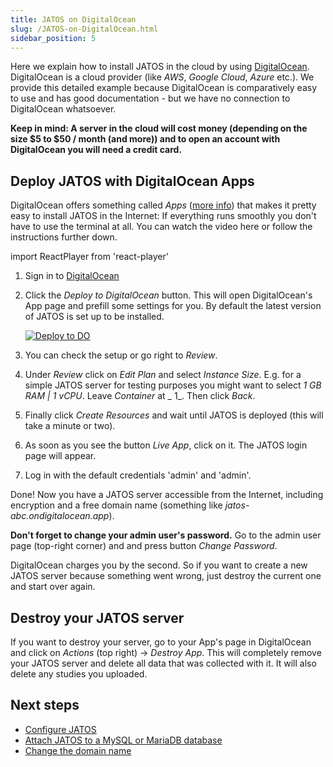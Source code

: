 ```yaml
---
title: JATOS on DigitalOcean
slug: /JATOS-on-DigitalOcean.html
sidebar_position: 5
---
```


Here we explain how to install JATOS in the cloud by using [DigitalOcean](https://www.digitalocean.com). DigitalOcean is a cloud provider (like _AWS_, _Google Cloud_, _Azure_ etc.). We provide this detailed example because DigitalOcean is comparatively easy to use and has good documentation - but we have no connection to DigitalOcean whatsoever.

**Keep in mind: A server in the cloud will cost money (depending on the size $5 to $50 / month (and more)) and to open an account with DigitalOcean you will need a credit card.**


## Deploy JATOS with DigitalOcean Apps

DigitalOcean offers something called _Apps_ ([more info](https://docs.digitalocean.com/products/app-platform/how-to/create-apps/)) that makes it pretty easy to install JATOS in the Internet: If everything runs smoothly you don't have to use the terminal at all. You can watch the video here or follow the instructions further down.

import ReactPlayer from 'react-player'

<ReactPlayer controls width='100%' height='100%' url='/deploy_as_app_on_digitalocean.webm' />

1. Sign in to [DigitalOcean](https://cloud.digitalocean.com)

1. Click the _Deploy to DigitalOcean_ button. This will open DigitalOcean's App page and prefill some settings for you. By default the latest version of JATOS is set up to be installed.

   <a href="https://cloud.digitalocean.com/apps/new?repo=https://github.com/JATOS/JATOS_docs/tree/main&refcode=4aacf16a23c6">
     <img src="https://www.deploytodo.com/do-btn-blue-ghost.svg" alt="Deploy to DO"></img>
   </a>

1. You can check the setup or go right to _Review_.

1. Under _Review_ click on _Edit Plan_ and select _Instance Size_. E.g. for a simple JATOS server for testing purposes you might want to select _1 GB RAM | 1 vCPU_. Leave _Container_ at _     1_. Then click _Back_.

1. Finally click _Create Resources_ and wait until JATOS is deployed (this will take a minute or two).

1. As soon as you see the button _Live App_, click on it. The JATOS login page will appear.

1. Log in with the default credentials 'admin' and 'admin'.

Done! Now you have a JATOS server accessible from the Internet, including encryption and a free domain name (something like _jatos-abc.ondigitalocean.app_).

**Don't forget to change your admin user's password.** Go to the admin user page (top-right corner) and and press button _Change Password_.

DigitalOcean charges you by the second. So if you want to create a new JATOS server because something went wrong, just destroy the current one and start over again.


## Destroy your JATOS server

If you want to destroy your server, go to your App's page in DigitalOcean and click on _Actions_ (top right) -> _Destroy App_. This will completely remove your JATOS server and delete all data that was collected with it. It will also delete any studies you uploaded. 


## Next steps

* [Configure JATOS](http://localhost:3000/JATOS_Configuration.html)
* [Attach JATOS to a MySQL or MariaDB database](/JATOS-with-MySQL.html)
* [Change the domain name](https://docs.digitalocean.com/products/app-platform/how-to/manage-domains/)
